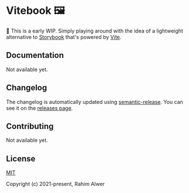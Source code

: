 # Vitebook 🖼️

🚨 This is a early WIP. Simply playing around with the idea of a lightweight alternative to
[Storybook][storybook] that's powered by [Vite][vite].

## Documentation

Not available yet.

## Changelog

The changelog is automatically updated using [semantic-release][semantic-release]. You can see it
on the [releases page](../../releases).

## Contributing

Not available yet.

## License

[MIT](./LICENSE)

Copyright (c) 2021-present, Rahim Alwer

[semantic-release]: https://github.com/semantic-release/semantic-release
[storybook]: https://storybook.js.org
[vite]: https://vitejs.dev
